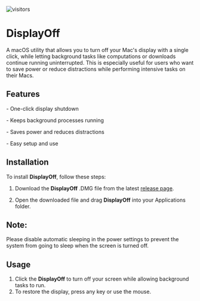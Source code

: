 ![visitors](https://shields.io/github/watchers/haocheng-liu/DisplayOff?style=social)
# DisplayOff
A macOS utility that allows you to turn off your Mac's display with a single click, while letting background tasks like computations or downloads continue running uninterrupted. This is especially useful for users who want to save power or reduce distractions while performing intensive tasks on their Macs.

## Features

\- One-click display shutdown

\- Keeps background processes running

\- Saves power and reduces distractions

\- Easy setup and use



## Installation

To install **DisplayOff**, follow these steps:

1. Download the **DisplayOff** .DMG file from the latest [release page](https://github.com/haocheng-liu/DisplayOff/releases).

2. Open the downloaded file and drag **DisplayOff** into your Applications folder.

## Note: 
Please disable automatic sleeping in the power settings to prevent the system from going to sleep when the screen is turned off.

##  Usage

1. Click the **DisplayOff** to turn off your screen while allowing background tasks to run.
2. To restore the display, press any key or use the mouse.
